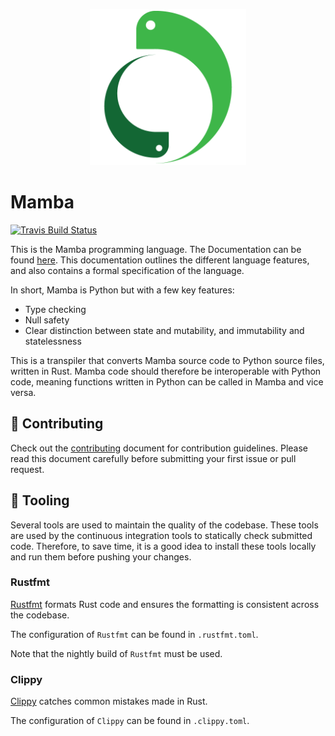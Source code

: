 <p align="center">
    <img src="/image/logo_medium.png" height="250">
</p>

# Mamba
[![Travis Build Status](https://travis-ci.org/JSAbrahams/mamba.svg?branch=master)](https://travis-ci.org/JSAbrahams/mamba)

This is the Mamba programming language. 
The Documentation can be found [here](https://github.com/JSAbrahams/mamba_doc).
This documentation outlines the different language features, and also contains a formal specification of the language.

In short, Mamba is Python but with a few key features:
* Type checking
* Null safety
* Clear distinction between state and mutability, and immutability and statelessness

This is a transpiler that converts Mamba source code to Python source files, written in Rust.
Mamba code should therefore be interoperable with Python code, meaning functions written in Python can be called in Mamba and vice versa.

## 👥 Contributing

Check out the [contributing](/CONTRIBUTING.md) document for contribution guidelines.
Please read this document carefully before submitting your first issue or pull request.

## 🔨 Tooling

Several tools are used to maintain the quality of the codebase.
These tools are used by the continuous integration tools to statically check submitted code.
Therefore, to save time, it is a good idea to install these tools locally and run them before pushing your changes.

### Rustfmt

[Rustfmt](https://github.com/rust-lang/rustfmt) formats Rust code and ensures the formatting is consistent across the codebase.

The configuration of `Rustfmt` can be found in `.rustfmt.toml`.

Note that the nightly build of `Rustfmt` must be used.

### Clippy

[Clippy](https://github.com/rust-lang/rust-clippy) catches common mistakes made in Rust.

The configuration of `Clippy` can be found in `.clippy.toml`.
